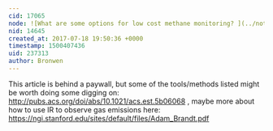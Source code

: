 ```yaml
---
cid: 17065
node: ![What are some options for low cost methane monitoring? ](../notes/stevie/07-12-2017/what-are-some-options-for-low-cost-methane-monitoring)
nid: 14645
created_at: 2017-07-18 19:50:36 +0000
timestamp: 1500407436
uid: 237313
author: Bronwen
---
```


This article is behind a paywall, but some of the tools/methods listed might be worth doing some digging on: http://pubs.acs.org/doi/abs/10.1021/acs.est.5b06068 , maybe more about how to use IR to observe gas emissions here: https://ngi.stanford.edu/sites/default/files/Adam_Brandt.pdf